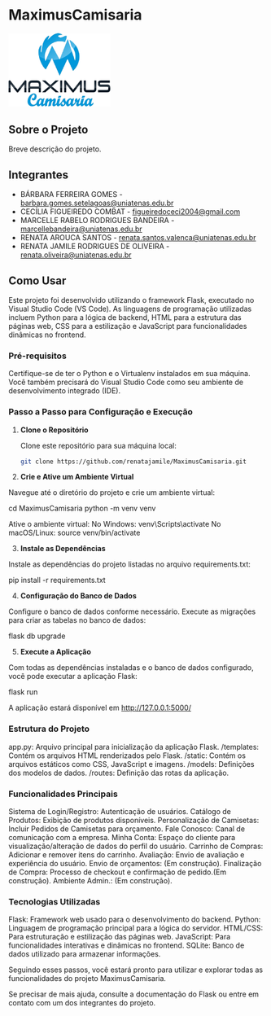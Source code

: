 # MaximusCamisaria

<img src="./loja/static/images/logoPNG.png" alt="Logo" width="200">

## Sobre o Projeto

Breve descrição do projeto.

## Integrantes

- BÁRBARA FERREIRA GOMES - barbara.gomes.setelagoas@uniatenas.edu.br
- CECÍLIA FIGUEIREDO COMBAT - figueiredoceci2004@gmail.com
- MARCELLE RABELO RODRIGUES BANDEIRA - marcellebandeira@uniatenas.edu.br
- RENATA AROUCA SANTOS - renata.santos.valenca@uniatenas.edu.br
- RENATA JAMILE RODRIGUES DE OLIVEIRA - renata.oliveira@uniatenas.edu.br

## Como Usar

Este projeto foi desenvolvido utilizando o framework Flask, executado no Visual Studio Code (VS Code). As linguagens de programação utilizadas incluem Python para a lógica de backend, HTML para a estrutura das páginas web, CSS para a estilização e JavaScript para funcionalidades dinâmicas no frontend.

### Pré-requisitos

Certifique-se de ter o Python e o Virtualenv instalados em sua máquina. Você também precisará do Visual Studio Code como seu ambiente de desenvolvimento integrado (IDE).

### Passo a Passo para Configuração e Execução

1. **Clone o Repositório**

   Clone este repositório para sua máquina local:

   ```bash
   git clone https://github.com/renatajamile/MaximusCamisaria.git


2. **Crie e Ative um Ambiente Virtual**

Navegue até o diretório do projeto e crie um ambiente virtual:

cd MaximusCamisaria
python -m venv venv

Ative o ambiente virtual:
No Windows: venv\Scripts\activate
No macOS/Linux: source venv/bin/activate

3. **Instale as Dependências**

Instale as dependências do projeto listadas no arquivo requirements.txt: 

pip install -r requirements.txt

4. **Configuração do Banco de Dados**

Configure o banco de dados conforme necessário. Execute as migrações para criar as tabelas no banco de dados:

flask db upgrade

5. **Execute a Aplicação**

Com todas as dependências instaladas e o banco de dados configurado, você pode executar a aplicação Flask:

flask run

A aplicação estará disponível em http://127.0.0.1:5000/

### Estrutura do Projeto
app.py: Arquivo principal para inicialização da aplicação Flask.
/templates: Contém os arquivos HTML renderizados pelo Flask.
/static: Contém os arquivos estáticos como CSS, JavaScript e imagens.
/models: Definições dos modelos de dados.
/routes: Definição das rotas da aplicação.

### Funcionalidades Principais
Sistema de Login/Registro: Autenticação de usuários.
Catálogo de Produtos: Exibição de produtos disponíveis.
Personalização de Camisetas: Incluir Pedidos de Camisetas para orçamento.
Fale Conosco: Canal de comunicação com a empresa.
Minha Conta: Espaço do cliente para visualização/alteração de dados do perfil do usuário.
Carrinho de Compras: Adicionar e remover itens do carrinho. 
Avaliação: Envio de avaliação e experiência do usuário.
Envio de orçamentos: (Em construção).
Finalização de Compra: Processo de checkout e confirmação de pedido.(Em construção).
Ambiente Admin.: (Em construção).

### Tecnologias Utilizadas
Flask: Framework web usado para o desenvolvimento do backend.
Python: Linguagem de programação principal para a lógica do servidor.
HTML/CSS: Para estruturação e estilização das páginas web.
JavaScript: Para funcionalidades interativas e dinâmicas no frontend.
SQLite: Banco de dados utilizado para armazenar informações.

Seguindo esses passos, você estará pronto para utilizar e explorar todas as funcionalidades do projeto MaximusCamisaria. 

Se precisar de mais ajuda, consulte a documentação do Flask ou entre em contato com um dos integrantes do projeto.
